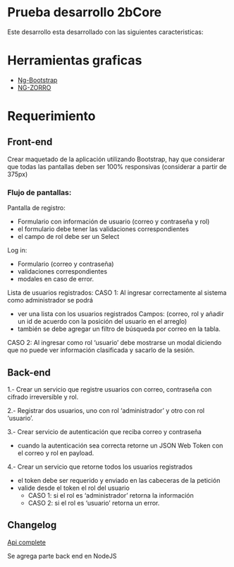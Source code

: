 # Prueba desarrollo 2bCore

Este desarrollo esta desarrollado con las siguientes caracteristicas:

# Herramientas graficas

- [Ng-Bootstrap](https://ng-bootstrap.github.io/)
- [NG-ZORRO](https://ng.ant.design/docs/introduce/en)

# Requerimiento

## Front-end

Crear maquetado de la aplicación utilizando Bootstrap, hay que considerar que todas las pantallas deben ser 100% responsivas (considerar a partir de 375px)

### Flujo de pantallas:
Pantalla de registro: 
- Formulario con información de usuario (correo y contraseña y rol)
- el formulario debe tener las validaciones correspondientes
- el campo de rol debe ser un Select

Log in:
- Formulario (correo y contraseña)
- validaciones correspondientes 
- modales en caso de error.

Lista de usuarios registrados: 
CASO 1:
Al ingresar correctamente al sistema como administrador se podrá 
- ver una lista con los usuarios registrados Campos: (correo, rol y añadir un id de acuerdo con la posición del usuario en el arreglo)
- también se debe agregar un filtro de búsqueda por correo en la tabla.

CASO 2:
Al ingresar como rol ‘usuario’ debe mostrarse un modal diciendo que no puede ver información clasificada y sacarlo de la sesión.

## Back-end
1.- Crear un servicio que registre usuarios con correo, contraseña con cifrado irreversible y rol.

2.- Registrar dos usuarios, uno con rol ‘administrador’ y otro con rol ‘usuario’.

3.- Crear servicio de autenticación que reciba correo y contraseña
- cuando la autenticación sea correcta retorne un JSON Web Token con el correo y rol en payload.

4.- Crear un servicio que retorne todos los usuarios registrados
- el token debe ser requerido y enviado en las cabeceras de la petición
- valide desde el token el rol del usuario
    - CASO 1: si el rol es ‘administrador’ retorna la información
    - CASO 2: si el rol es ‘usuario’ retorna un error.




## Changelog

[Api complete](https://github.com/felde/test-node-angular/commit/ec5cb049277d8292aa0e277d999994d163a730f1)

Se agrega parte back end en NodeJS

